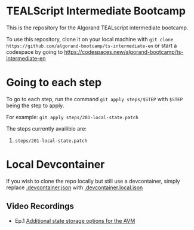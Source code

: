 # TEALScript Intermediate Bootcamp

This is the repository for the Algorand TEALscript intermediate bootcamp. 

To use this repository, clone it on your local machine with `git clone https://github.com/algorand-bootcamp/ts-intermediate-en` or start a codespace by going to https://codespaces.new/algorand-bootcamp/ts-intermediate-en

# Going to each step

To go to each step, run the command `git apply steps/$STEP` with `$STEP` being the step to apply.

For example: `git apply steps/201-local-state.patch`

The steps currently availible are:

1. `steps/201-local-state.patch`

# Local Devcontainer

If you wish to clone the repo locally but still use a devcontainer, simply replace [.devcontainer.json](.devcontainer.json) with [.devcontainer.local.json](.devcontainer.local.json)


## Video Recordings
- Ep.1 [Additional state storage options for the AVM](https://youtu.be/ZCt1syBK8Jc)

